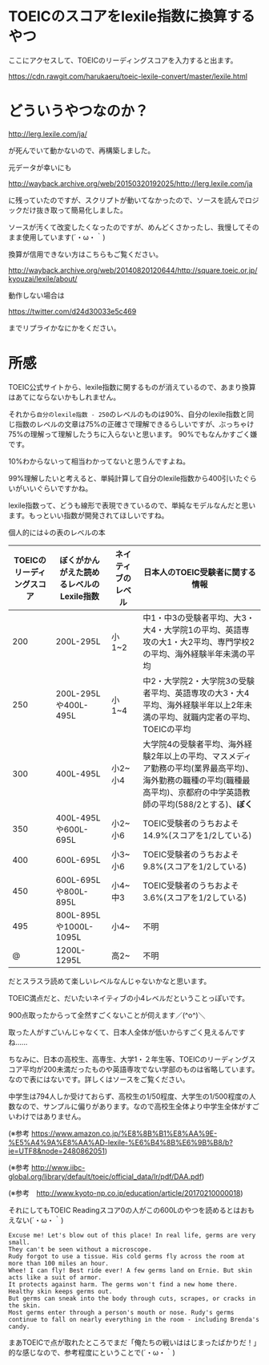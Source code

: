 # TOEICのスコアをlexile指数に換算するやつ

ここにアクセスして、TOEICのリーディングスコアを入力すると出ます。

https://cdn.rawgit.com/harukaeru/toeic-lexile-convert/master/lexile.html

# どういうやつなのか？

http://lerg.lexile.com/ja/

が死んでいて動かないので、再構築しました。

元データが幸いにも

http://wayback.archive.org/web/20150320192025/http://lerg.lexile.com/ja

に残っていたのですが、スクリプトが動いてなかったので、ソースを読んでロジックだけ抜き取って簡易化しました。

ソースが汚くて改変したくなったのですが、めんどくさかったし、我慢してそのまま使用しています(´・ω・｀)

換算が信用できない方はこちらもご覧ください。

http://wayback.archive.org/web/20140820120644/http://square.toeic.or.jp/kyouzai/lexile/about/


動作しない場合は

https://twitter.com/d24d30033e5c469

までリプライかなにかをください。
# 所感
TOEIC公式サイトから、lexile指数に関するものが消えているので、あまり換算はあてにならないかもしれません。

それから`自分のlexile指数 - 250`のレベルのものは90%、自分のlexile指数と同じ指数のレベルの文章は75%の正確さで理解できるらしいですが、ぶっちゃけ75%の理解って理解したうちに入らないと思います。
90%でもなんかすごく嫌です。

10%わからないって相当わかってないと思うんですよね。

99%理解したいと考えると、単純計算して自分のlexile指数から400引いたぐらいがいいぐらいですかね。

lexile指数って、どうも線形で表現できているので、単純なモデルなんだと思います。もっといい指数が開発されてほしいですね。

個人的には↓の表のレベルの本

TOEICのリーディングスコア|ぼくがかんがえた読めるレベルのLexile指数|ネイティブのレベル|日本人のTOEIC受験者に関する情報
---|---|---|---
200|200L-295L|小1~2 | 中1・中3の受験者平均、大3・大4・大学院1の平均、英語専攻の大1・大2平均、専門学校2の平均、海外経験半年未満の平均
250|200L-295Lや400L-495L|小1~4|中2・大学院2・大学院3の受験者平均、英語専攻の大3・大4平均、海外経験半年以上2年未満の平均、就職内定者の平均、TOEICの平均
300|400L-495L|小2~小4|大学院4の受験者平均、海外経験2年以上の平均、マスメディア勤務の平均(業界最高平均)、海外勤務の職種の平均(職種最高平均)、京都府の中学英語教師の平均(588/2とする)、__ぼく__
350|400L-495Lや600L-695L|小2~小6|TOEIC受験者のうちおよそ14.9%(スコアを1/2している)
400|600L-695L|小3~小6|TOEIC受験者のうちおよそ9.8%(スコアを1/2している)
450|600L-695Lや800L-895L|小4~中3|TOEIC受験者のうちおよそ3.6%(スコアを1/2している)
495|800L-895Lや1000L-1095L|小4~|不明
@|1200L-1295L|高2~|不明

だとスラスラ読めて楽しいレベルなんじゃないかなと思います。

TOEIC満点だと、だいたいネイティブの小4レベルだということっぽいです。

900点取ったからって全然すごくないことが伺えます／(^o^)＼

取った人がすごいんじゃなくて、日本人全体が低いからすごく見えるんですね……

ちなみに、日本の高校生、高専生、大学1・２年生等、TOEICのリーディングスコア平均が200未満だったものや英語専攻でない学部のものは省略しています。なので表にはないです。詳しくはソースをご覧ください。

中学生は794人しか受けておらず、高校生の1/50程度、大学生の1/500程度の人数なので、サンプルに偏りがあります。なので高校生全体より中学生全体がすごいわけではありません。

(※参考 https://www.amazon.co.jp/%E8%8B%B1%E8%AA%9E-%E5%A4%9A%E8%AA%AD-lexile-%E6%B4%8B%E6%9B%B8/b?ie=UTF8&node=2480862051)

(※参考 http://www.iibc-global.org/library/default/toeic/official_data/lr/pdf/DAA.pdf)

(※参考　http://www.kyoto-np.co.jp/education/article/20170210000018)

それにしてもTOEIC Readingスコア0の人がこの600Lのやつを読めるとはおもえない(´・ω・｀)
```
Excuse me! Let's blow out of this place! In real life, germs are very small.
They can't be seen without a microscope.
Rudy forgot to use a tissue. His cold germs fly across the room at more than 100 miles an hour.
Whee! I can fly! Best ride ever! A few germs land on Ernie. But skin acts like a suit of armor.
It protects against harm. The germs won't find a new home there. Healthy skin keeps germs out.
But germs can sneak into the body through cuts, scrapes, or cracks in the skin.
Most germs enter through a person's mouth or nose. Rudy's germs continue to fall on nearly everything in the room - including Brenda's candy.
```

まあTOEICで点が取れたところでまだ「俺たちの戦いははじまったばかりだ！」的な感じなので、参考程度にということで(´・ω・｀)
